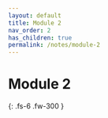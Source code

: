 ```yaml
---
layout: default
title: Module 2
nav_order: 2
has_children: true
permalink: /notes/module-2
---
```


# Module 2

{: .fs-6 .fw-300 }
